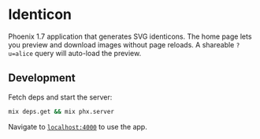 # Identicon

Phoenix 1.7 application that generates SVG identicons. The home page lets you preview
and download images without page reloads. A shareable `?u=alice` query will auto-load
the preview.

## Development

Fetch deps and start the server:

```bash
mix deps.get && mix phx.server
```

Navigate to [`localhost:4000`](http://localhost:4000) to use the app.
